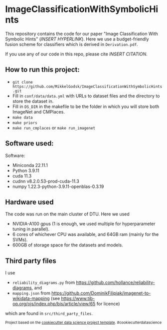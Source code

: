 ImageClassificationWithSymbolicHints
==============================

This repository contains the code for our paper "Image Classification With Symbolic Hints" (*INSERT HYPERLINK*). Here we use a budget-friendly fusion scheme for classifiers which is derived in `Derivation.pdf`.

If you use any of our code in this repo, please cite *INSERT CITATION*.

## How to run this project:
- `git clone https://github.com/MikkelGodsk/ImageClassificationWithSymbolicHints.git`
- Fill in `conf/data/data.yml` with URLs to dataset files and the directory to store the dataset in.
- Fill in `DS_DIR` in the makefile to be the folder in which you will store both ImageNet and CMPlaces.
- `make data`
- `make priors`
- `make run_cmplaces` or `make run_imagenet`

## Software used:
Software:
- Miniconda 22.11.1
- Python 3.9.11
- cuda 11.3
- cudnn v8.2.0.53-prod-cuda-11.3
- numpy 1.22.3-python-3.9.11-openblas-0.3.19

## Hardware used
The code was run on the main cluster of DTU. Here we used
- NVIDIA-A100 gpus (1 is enough, we used multiple for hyperparameter tuning in parallel). 
- 6 cores of whichever CPU was available, and 64GB ram (mainly for the SVMs).
- 600GB of storage space for the datasets and models.

## Third party files
I use 
- `reliability_diagrams.py` from https://github.com/hollance/reliability-diagrams, and 
- `mapping.json` from https://github.com/DominikFilipiak/imagenet-to-wikidata-mapping (see https://www.tib-op.org/ojs/index.php/bis/article/view/65 for licence)

which are found in `src/third_party_files`.

<p><small>Project based on the <a target="_blank" href="https://drivendata.github.io/cookiecutter-data-science/">cookiecutter data science project template</a>. #cookiecutterdatascience</small></p>
